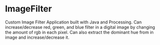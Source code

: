 # ImageFilter
Custom Image Filter Application built with Java and Processing.  Can increase/decrease red, green, and blue filter in a digital image by changing the amount of rgb in each pixel. Can also extract the dominant hue from in image and increase/decrease it.
